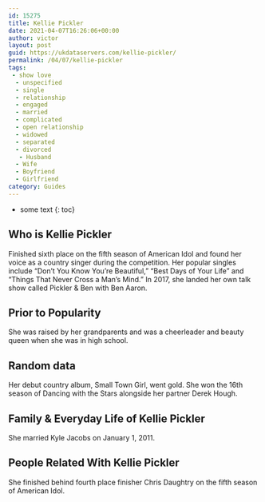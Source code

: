 ```yaml
---
id: 15275
title: Kellie Pickler
date: 2021-04-07T16:26:06+00:00
author: victor
layout: post
guid: https://ukdataservers.com/kellie-pickler/
permalink: /04/07/kellie-pickler
tags:
 - show love
  - unspecified
  - single
  - relationship
  - engaged
  - married
  - complicated
  - open relationship
  - widowed
  - separated
  - divorced
   - Husband
  - Wife
  - Boyfriend
  - Girlfriend
category: Guides
---
```


* some text
{: toc}


## Who is Kellie Pickler



Finished sixth place on the fifth season of American Idol and found her voice as a country singer during the competition. Her popular singles include &#8220;Don&#8217;t You Know You&#8217;re Beautiful,&#8221; &#8220;Best Days of Your Life&#8221; and &#8220;Things That Never Cross a Man&#8217;s Mind.&#8221; In 2017, she landed her own talk show called Pickler & Ben with Ben Aaron.

                
                
                
## Prior to Popularity



She was raised by her grandparents and was a cheerleader and beauty queen when she was in high school.

                
                
                
## Random data



Her debut country album, Small Town Girl, went gold. She won the 16th season of Dancing with the Stars alongside her partner Derek Hough.

                
                
                
## Family & Everyday Life of Kellie Pickler



She married Kyle Jacobs on January 1, 2011.

                
                
                
## People Related With Kellie Pickler



She finished behind fourth place finisher Chris Daughtry on the fifth season of American Idol.

                
              
            
          
          
          